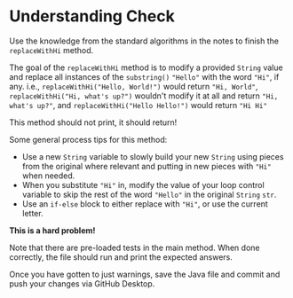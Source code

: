 # Understanding Check

Use the knowledge from the standard algorithms in the notes to finish the `replaceWithHi` method.

The goal of the `replaceWithHi` method is to modify a provided `String` value and replace all instances of the `substring()` `"Hello"` with the word `"Hi"`, if any. i.e., `replaceWithHi("Hello, World!")` would return `"Hi, World"`, `replaceWithHi("Hi, what's up?")` wouldn't modify it at all and return `"Hi, what's up?"`, and `replaceWithHi("Hello Hello!")` would return `"Hi Hi"`

This method should not print, it should return!

Some general process tips for this method:
- Use a new `String` variable to slowly build your new `String` using pieces from the original where relevant and putting in new pieces with `"Hi"` when needed.
- When you substitute `"Hi"` in, modify the value of your loop control variable to skip the rest of the word `"Hello"` in the original `String` `str`.
- Use an `if-else` block to either replace with `"Hi"`, or use the current letter.

**This is a hard problem!**

Note that there are pre-loaded tests in the main method. When done correctly, the file should run and print the expected answers.

Once you have gotten to just warnings, save the Java file and commit and push your changes via GitHub Desktop.
